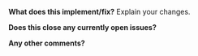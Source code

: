 **What does this implement/fix?**
Explain your changes.

**Does this close any currently open issues?**

**Any other comments?**
